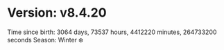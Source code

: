 # Version: v8.4.20
Time since birth: 3064 days, 73537 hours, 4412220 minutes, 264733200 seconds
Season: Winter ❄️
